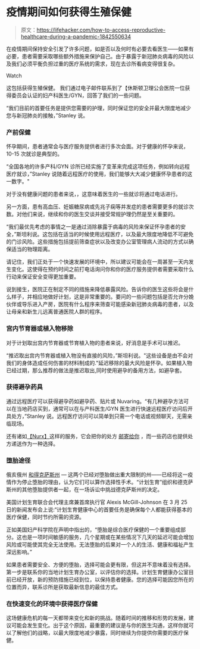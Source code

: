 # 疫情期间如何获得生殖保健

> 原文：<https://lifehacker.com/how-to-access-reproductive-healthcare-during-a-pandemic-1842550634>

在疫情期间保持安全引发了许多问题，如是否以及何时有必要去看医生——如果有必要，患者需要采取哪些额外措施来保护自己。由于暴露于新冠肺炎病毒的风险以及我们必须平衡负担过重的医疗系统的需求，现在去诊所看病变得很复杂。

Watch

这包括获得生殖保健。 我们通过电子邮件联系到了【休斯顿卫理公会医院一位获得委员会认证的妇产科医生/GYN，回答了我们的一些问题。

“我们目前的首要任务是提供您需要的护理，同时保证您的安全并最大限度地减少您与新冠肺炎的接触，”Stanley 说。

### 产前保健

怀孕期间，患者通常会与医疗服务提供者进行多次会面。对于健康的怀孕来说， 10-15 次就诊是典型的。

“全国各地的许多产科/GYN 诊所已经实施了变革来完成这项任务，例如转向远程医疗就诊，”Stanley 说随着远程医疗的使用，我们能够大大减少健康怀孕患者的这一数字。"

对于没有健康问题的患者来说，，这意味着医生的一些就诊将通过电话进行。

另一方面，患有高血压、妊娠糖尿病或先兆子痫等并发症的患者需要更多的就诊次数。对他们来说，继续和你的医生交谈并接受常规护理仍然是至关重要的。

“我们最优先考虑的事情之一是通过消除暴露于病毒的风险来保证怀孕患者的安全，”斯坦利说。这包括在适当的时候使用远程医疗，以及最大限度地降低不可避免的门诊风险。这些措施包括提前筛查症状以及改变办公室管理病人流动的方式以确保适当的物理距离。

请记住，我们正处于一个快速发展的环境中，所以建议可能会在一周甚至一天内发生变化。这使得在预约时间之前打电话询问你和你的医疗服务提供者需要采取什么行动来保证安全变得更加重要。

说到接生，医院正在制定不同的措施来降低暴露风险。告诉你的医生这些将会是什么样子，并相应地做好计划，这是非常重要的。要问的一些问题包括是否允许分娩伙伴或导乐进入产房，医院有什么程序来筛查可能感染新冠肺炎病毒的患者，以及让母亲和新生儿远离普通医院人群的程序。

### 宫内节育器或植入物移除

对于计划取出宫内节育器或节育植入物的患者来说，好消息是手术可以推迟。

“推迟取出宫内节育器或植入物没有直接的风险，”斯坦利说。"这些设备是由不会对我们的身体造成任何伤害的材料制成的."延迟移除的最大风险是怀孕。如果植入物已经过期，那么推荐的做法是推迟取出,同时使用避孕的备用方法，如避孕套。

### 获得避孕药具

通过远程医疗可以获得避孕药如避孕药、贴片或 Nuvaring。“有几种避孕方法可以在当地药店买到，通常可以在与产科医生/GYN 医生进行快速远程医疗访问后开具处方，”Stanley 说。远程医疗访问可以简单到只需一个电话或视频聊天，无需亲临现场。

还有诸如[【Nurx】](https://www.mobihealthnews.com/news/north-america/secret-shoppers-find-telemedicine-dispenses-birth-control-appropriately)这样的服务，它会把你的处方 [邮寄给你](https://lifehacker.com/these-online-services-offer-birth-control-without-visit-1790510793) ，而一些药店也提供处方递送作为一种选择。

### 堕胎途径

俄亥俄州 [和得克萨斯州](https://www.hrw.org/news/2020/03/24/ohio-texas-use-covid-19-stop-abortions) — 这两个已经对堕胎做出重大限制的州——已经将这一疫情作为停止堕胎的理由，认为它们可以算作选择性手术。“计划生育”组织和德克萨斯州的其他堕胎提供者一起，在一场诉讼中挑战德克萨斯州的决定。

美国计划生育联合会代理主席兼首席执行官 Alexis McGill-Johnson 在 3 月 25 日的新闻发布会上说:“计划生育健康中心的首要任务是确保每个人都能获得基本的医疗保健，同时节约所需的资源。

正如美国妇产科学院在声明中指出的，“堕胎是综合医疗保健的一个重要组成部分。这也是一项时间敏感的服务，几个星期或在某些情况下几天的延迟可能会增加风险或可能使其完全无法使用。无法堕胎的后果对一个人的生活、健康和福祉产生深远影响。”

如果患者需要安全、方便的堕胎，选择可能会更有限，但这并不意味着没有选择。第一步是联系你的当地计划生育办公室，以评估你的选择。计划生育健康办公室目前已经开放，新的预防措施已经到位，以保持患者健康。您的选择可能因您所在的位置而异，联系诊所是获取最新信息的最佳方式。

### 在快速变化的环境中获得医疗保健

这场健康危机的每一天都带来变化和新的挑战。随着时间的推移和形势的发展，建议可能会发生变化。出于这个原因，最重要的建议是与你的医生沟通，这样你就可以了解他们的战略，以最大限度地减少暴露，同时继续为你提供你需要的医疗保健。